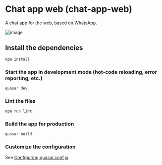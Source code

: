 # Chat app web (chat-app-web)

A chat app for the web, based on WhatsApp.

![image](https://user-images.githubusercontent.com/36193643/137642357-fb533285-a5ce-434f-8053-f72ada621808.png)

## Install the dependencies
```bash
npm install
```

### Start the app in development mode (hot-code reloading, error reporting, etc.)
```bash
quasar dev
```

### Lint the files
```bash
npm run lint
```

### Build the app for production
```bash
quasar build
```

### Customize the configuration
See [Configuring quasar.conf.js](https://quasar.dev/quasar-cli/quasar-conf-js).
